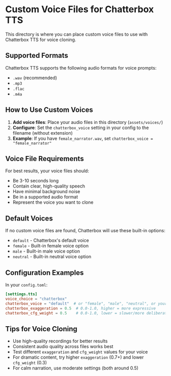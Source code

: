 # Custom Voice Files for Chatterbox TTS

This directory is where you can place custom voice files to use with Chatterbox TTS for voice cloning.

## Supported Formats

Chatterbox TTS supports the following audio formats for voice prompts:
- `.wav` (recommended)
- `.mp3`
- `.flac`
- `.m4a`

## How to Use Custom Voices

1. **Add voice files**: Place your audio files in this directory (`assets/voices/`)
2. **Configure**: Set the `chatterbox_voice` setting in your config to the filename (without extension)
3. **Example**: If you have `female_narrator.wav`, set `chatterbox_voice = "female_narrator"`

## Voice File Requirements

For best results, your voice files should:
- Be 3-10 seconds long
- Contain clear, high-quality speech
- Have minimal background noise
- Be in a supported audio format
- Represent the voice you want to clone

## Default Voices

If no custom voice files are found, Chatterbox will use these built-in options:
- `default` - Chatterbox's default voice
- `female` - Built-in female voice option
- `male` - Built-in male voice option  
- `neutral` - Built-in neutral voice option

## Configuration Examples

In your `config.toml`:

```toml
[settings.tts]
voice_choice = "chatterbox"
chatterbox_voice = "default"  # or "female", "male", "neutral", or your custom voice name
chatterbox_exaggeration = 0.5  # 0.0-1.0, higher = more expressive
chatterbox_cfg_weight = 0.5    # 0.0-1.0, lower = slower/more deliberate
```

## Tips for Voice Cloning

- Use high-quality recordings for better results
- Consistent audio quality across files works best
- Test different `exaggeration` and `cfg_weight` values for your voice
- For dramatic content, try higher `exaggeration` (0.7+) and lower `cfg_weight` (0.3)
- For calm narration, use moderate settings (both around 0.5) 